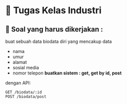 # 📖 Tugas Kelas Industri
## 📄 Soal yang harus dikerjakan :
buat sebuah data biodata diri yang mencakup data
- nama
- umur
- alamat
- sosial media
- nomor telepon
**buatkan sistem : get, get by id, post**

dengan API:
```GET /biodata
GET /biodata/:id
POST /biodata/post
